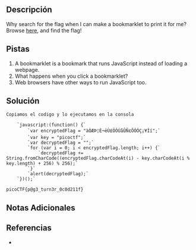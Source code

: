 ## Descripción

Why search for the flag when I can make a bookmarklet to print it for me?Browse [here](http://titan.picoctf.net:64302/), and find the flag!
## Pistas

1. A bookmarklet is a bookmark that runs JavaScript instead of loading a webpage.
2. What happens when you click a bookmarklet?
3. Web browsers have other ways to run JavaScript too.

## Solución

`Copiamos el codigo y lo ejecutamos en la consola`

        `javascript:(function() {`
            `var encryptedFlag = "àÒÆÞ¦È¬ëÙ£ÖÓÚåÛÑ¢ÕÓÓÇ¡¥Ìí";`
            `var key = "picoctf";`
            `var decryptedFlag = "";`
            `for (var i = 0; i < encryptedFlag.length; i++) {`
                `decryptedFlag += String.fromCharCode((encryptedFlag.charCodeAt(i) - key.charCodeAt(i % key.length) + 256) % 256);`
            `}`
            `alert(decryptedFlag);`
        `})();`


`picoCTF{p@g3_turn3r_0c0d211f}`

## Notas Adicionales



## Referencias
- 

